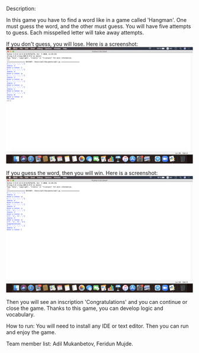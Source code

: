 Description:

In this game you have to find a word like in a game called 'Hangman'.
One must guess the word, and the other must guess.
You will have five attempts to guess.
Each misspelled letter will take away attempts.

If you don't guess, you will lose. Here is a screenshot:
<img src="https://github.com/AdilG2/Game-Hangman-for-Intro2Eng/blob/main/Снимок%20экрана%202020-12-22%20в%200.56.59.png">

If you guess the word, then you will win. Here is a screenshot:
<img src="https://github.com/AdilG2/Game-Hangman-for-Intro2Eng/blob/main/Снимок%20экрана%202020-12-22%20в%201.08.06.png">

Then you will see an inscription 'Congratulations' and you can continue or close the game.
Thanks to this game, you can develop logic and vocabulary.

How to run:
You will need to install any IDE or text editor. Then you can run and enjoy the game.

Team member list:
Adil Mukanbetov, Feridun Mujde.
